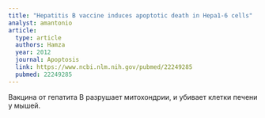 ```yaml
---
title: "Hepatitis B vaccine induces apoptotic death in Hepa1-6 cells"
analyst: amantonio
article:
  type: article
  authors: Hamza
  year: 2012
  journal: Apoptosis
  link: https://www.ncbi.nlm.nih.gov/pubmed/22249285
  pubmed: 22249285
---
```


Вакцина от гепатита В разрушает митохондрии, и убивает клетки печени у мышей.
